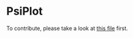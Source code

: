 PsiPlot
=======
To contribute, please take a look at 
[this file](https://github.com/stefvhuynh/psi_plot/blob/master/contributing.md) 
first.

